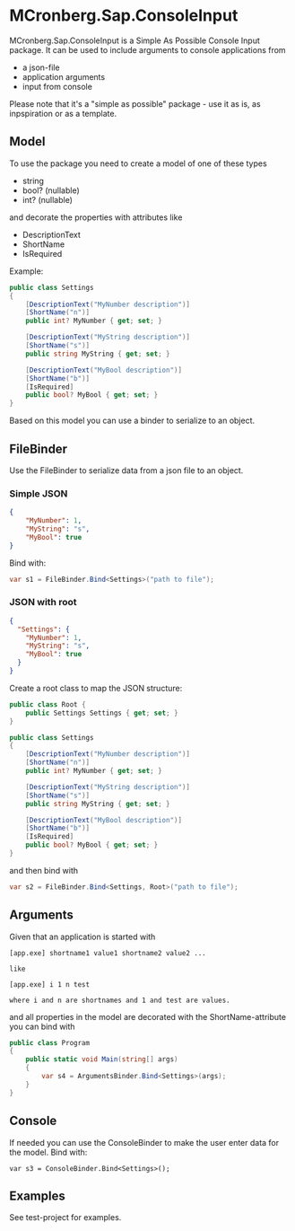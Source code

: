 # MCronberg.Sap.ConsoleInput

MCronberg.Sap.ConsoleInput is a Simple As Possible Console Input package. It can be used to include arguments to console applications from

- a json-file
- application arguments
- input from console

Please note that it's a "simple as possible" package - use it as is, as inpspiration or as a template.

## Model

To use the package you need to create a model of one of these types

- string
- bool? (nullable)
- int? (nullable)

and decorate the properties with attributes like

- DescriptionText
- ShortName
- IsRequired

Example:

```csharp
public class Settings
{
    [DescriptionText("MyNumber description")]
    [ShortName("n")]
    public int? MyNumber { get; set; }

    [DescriptionText("MyString description")]
    [ShortName("s")]
    public string MyString { get; set; }

    [DescriptionText("MyBool description")]
    [ShortName("b")]
    [IsRequired]
    public bool? MyBool { get; set; }
}
```

Based on this model you can use a binder to serialize to an object.

## FileBinder

Use the FileBinder to serialize data from a json file to an object.

### Simple JSON

```json
{
    "MyNumber": 1,
    "MyString": "s",
    "MyBool": true
}
```

Bind with:

```csharp
var s1 = FileBinder.Bind<Settings>("path to file");
```

### JSON with root

```json
{
  "Settings": {
    "MyNumber": 1,
    "MyString": "s",
    "MyBool": true
  }
}
```

Create a root class to map the JSON structure:

```csharp
public class Root {
    public Settings Settings { get; set; }
}

public class Settings
{
    [DescriptionText("MyNumber description")]
    [ShortName("n")]
    public int? MyNumber { get; set; }

    [DescriptionText("MyString description")]
    [ShortName("s")]
    public string MyString { get; set; }

    [DescriptionText("MyBool description")]
    [ShortName("b")]
    [IsRequired]
    public bool? MyBool { get; set; }
}
```

and then bind with

```csharp
var s2 = FileBinder.Bind<Settings, Root>("path to file");
```
## Arguments

Given that an application is started with

```
[app.exe] shortname1 value1 shortname2 value2 ...

like

[app.exe] i 1 n test

where i and n are shortnames and 1 and test are values.
```

and all properties in the model are decorated with the ShortName-attribute you can bind with

```csharp
public class Program
{
    public static void Main(string[] args)
    {
        var s4 = ArgumentsBinder.Bind<Settings>(args);
    }
}
```

## Console

If needed you can use the ConsoleBinder to make the user enter data for the model. Bind with:

```
var s3 = ConsoleBinder.Bind<Settings>();
```

## Examples

See test-project for examples.
